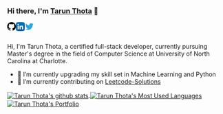 ### Hi there, I'm [Tarun Thota](https://anuraghazra.github.io) 👋

<a href="https://github.com/tarunthota3">
  <img align="left" alt="Tarun Thota | Github" width="20px" src="https://raw.githubusercontent.com/tarunthota3/tarunthota3/5ace80601e6d3e5777bb9309c3349e9f0dd42c93/assets/github-logo.svg" />
</a>
<a href="https://www.linkedin.com/in/tarun-thota/">
  <img align="left" alt="Tarun Thota | LinkedIn" width="21px" src="https://raw.githubusercontent.com/tarunthota3/tarunthota3/5ace80601e6d3e5777bb9309c3349e9f0dd42c93/assets/linkedin.svg" />
</a>
<a href="https://twitter.com/tarunthota3">
  <img align="left" alt="Tarun Thota | Twitter" width="21px" src="https://raw.githubusercontent.com/tarunthota3/tarunthota3/5ace80601e6d3e5777bb9309c3349e9f0dd42c93/assets/twitter.svg" />
</a>
<br/>
<br/>

Hi, I'm Tarun Thota, a certified full-stack developer, currently pursuing Master's degree in the field of Computer Science at University of North Carolina at Charlotte.

- 🔭 I’m currently upgrading my skill set in Machine Learning and Python
- 🌱 I’m currently contributing on [Leetcode-Solutions](https://github.com/tarunthota3/leetcode-solutions)

<a href="https://github-readme-stats.vercel.app/api?username=tarunthota3&show_icons=true&theme=radical">
  <img align="center" src="https://github-readme-stats.vercel.app/api?username=tarunthota3&show_icons=true&theme=gruvbox" alt="Tarun Thota's github stats" />
</a>

<a href="https://github-readme-stats.vercel.app/api/top-langs/?username=tarunthota3&layout=compact">
  <img align="center" src="https://github-readme-stats.vercel.app/api/top-langs/?username=tarunthota3&layout=compact&theme=gruvbox" alt="Tarun Thota's Most Used Languages" />
</a>
<br/>
<a href="https://tarunthota3.github.io/">
  <img align="center" src="https://github-readme-stats.vercel.app/api/pin/?username=tarunthota3&repo=tarunthota3.github.io&theme=gruvbox" alt="Tarun Thota's Portfolio" />
</a>
